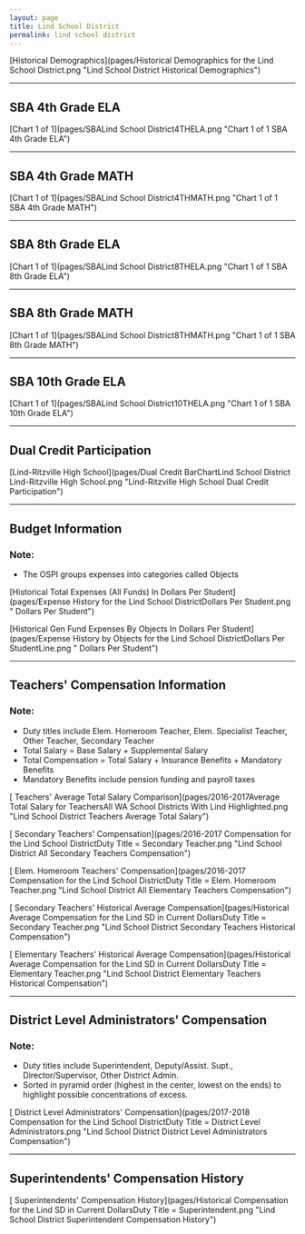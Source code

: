 ```yaml
---
layout: page
title: Lind School District
permalink: lind school district
---
```



[Historical Demographics](pages/Historical Demographics for the Lind School District.png "Lind School District Historical Demographics")

___

## SBA 4th Grade ELA

[Chart 1 of 1](pages/SBALind School District4THELA.png "Chart 1 of 1 SBA 4th Grade ELA")


___

## SBA 4th Grade MATH

[Chart 1 of 1](pages/SBALind School District4THMATH.png "Chart 1 of 1 SBA 4th Grade MATH")


___

## SBA 8th Grade ELA

[Chart 1 of 1](pages/SBALind School District8THELA.png "Chart 1 of 1 SBA 8th Grade ELA")


___

## SBA 8th Grade MATH

[Chart 1 of 1](pages/SBALind School District8THMATH.png "Chart 1 of 1 SBA 8th Grade MATH")


___

## SBA 10th Grade ELA

[Chart 1 of 1](pages/SBALind School District10THELA.png "Chart 1 of 1 SBA 10th Grade ELA")


___

## Dual Credit Participation

[Lind-Ritzville High School](pages/Dual Credit BarChartLind School District Lind-Ritzville High School.png "Lind-Ritzville High School Dual Credit Participation")


___

## Budget Information
### Note:
- The OSPI groups expenses into categories called Objects

[Historical Total Expenses (All Funds) In Dollars Per Student](pages/Expense History for the Lind School DistrictDollars Per Student.png " Dollars Per Student")

[Historical Gen Fund Expenses By Objects In Dollars Per Student](pages/Expense History by Objects for the Lind School DistrictDollars Per StudentLine.png " Dollars Per Student")


___

## Teachers' Compensation Information
### Note:
- Duty titles include Elem. Homeroom Teacher, Elem. Specialist Teacher, Other Teacher, Secondary Teacher
- Total Salary = Base Salary + Supplemental Salary
- Total Compensation = Total Salary + Insurance Benefits + Mandatory Benefits
- Mandatory Benefits include pension funding and payroll taxes

[ Teachers' Average Total Salary Comparison](pages/2016-2017Average Total Salary for TeachersAll WA School Districts With Lind Highlighted.png "Lind School District Teachers Average Total Salary")

[ Secondary Teachers' Compensation](pages/2016-2017 Compensation for the Lind School DistrictDuty Title = Secondary Teacher.png "Lind School District All Secondary Teachers Compensation")

[ Elem. Homeroom Teachers' Compensation](pages/2016-2017 Compensation for the Lind School DistrictDuty Title = Elem. Homeroom Teacher.png "Lind School District All Elementary Teachers Compensation")

[ Secondary Teachers' Historical Average Compensation](pages/Historical Average Compensation for the Lind SD in Current DollarsDuty Title = Secondary Teacher.png "Lind School District Secondary Teachers Historical Compensation")

[ Elementary Teachers' Historical Average Compensation](pages/Historical Average Compensation for the Lind SD in Current DollarsDuty Title = Elementary Teacher.png "Lind School District Elementary Teachers Historical Compensation")


___

## District Level Administrators' Compensation

### Note:
- Duty titles include Superintendent, Deputy/Assist. Supt., Director/Supervisor, Other District Admin.
- Sorted in pyramid order (highest in the center, lowest on the ends) to highlight possible concentrations of excess.

[ District Level Administrators' Compensation](pages/2017-2018 Compensation for the Lind School DistrictDuty Title = District Level Administrators.png "Lind School District District Level Administrators Compensation")


___

## Superintendents' Compensation History

[ Superintendents' Compensation History](pages/Historical Compensation for the Lind SD in Current DollarsDuty Title = Superintendent.png "Lind School District Superintendent Compensation History")

